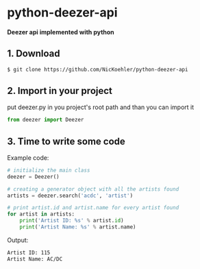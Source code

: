 # python-deezer-api
#### Deezer api implemented with python

## 1. Download
```sh
$ git clone https://github.com/NicKoehler/python-deezer-api
```
## 2. Import in your project
put deezer.py in you project's root path and than you can import it

```python
from deezer import Deezer
```

## 3. Time to write some code
Example code:
```python
# initialize the main class
deezer = Deezer()

# creating a generator object with all the artists found
artists = deezer.search('acdc', 'artist')

# print artist.id and artist.name for every artist found
for artist in artists:
    print('Artist ID: %s' % artist.id)
    print('Artist Name: %s' % artist.name)
```

Output:

```sh
Artist ID: 115
Artist Name: AC/DC
```
